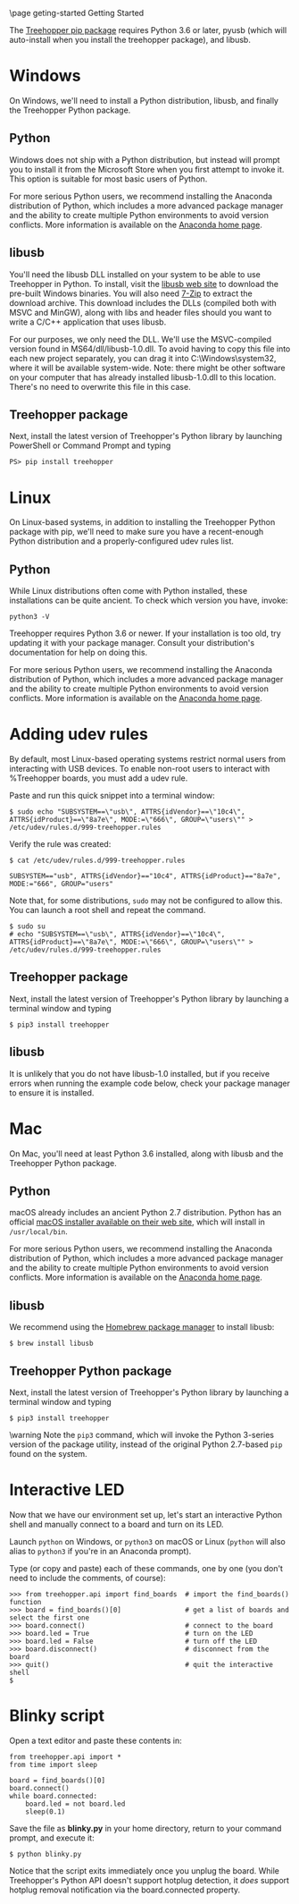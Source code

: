 \page geting-started Getting Started

The [Treehopper pip package](https://pypi.org/project/treehopper/) requires Python 3.6 or later, pyusb (which will auto-install when you install the treehopper package), and libusb.

# Windows
On Windows, we'll need to install a Python distribution, libusb, and finally the Treehopper Python package.

## Python
Windows does not ship with a Python distribution, but instead will prompt you to install it from the Microsoft Store when you first attempt to invoke it. This option is suitable for most basic users of Python.

For more serious Python users, we recommend installing the Anaconda distribution of Python, which includes a more advanced package manager and the ability to create multiple Python environments to avoid version conflicts. More information is available on the [Anaconda home page](https://www.anaconda.com/).

## libusb
You'll need the libusb DLL installed on your system to be able to use Treehopper in Python. To install, visit the [libusb web site](https://libusb.info/) to download the pre-built Windows binaries. You will also need [7-Zip](https://www.7-zip.org/download.html) to extract the download archive. This download includes the DLLs (compiled both with MSVC and MinGW), along with libs and header files should you want to write a C/C++ application that uses libusb. 

For our purposes, we only need the DLL. We'll use the MSVC-compiled version found in MS64/dll/libusb-1.0.dll. To avoid having to copy this file into each new project separately, you can drag it into C:\Windows\system32, where it will be available system-wide. Note: there might be other software on your computer that has already installed libusb-1.0.dll to this location. There's no need to overwrite this file in this case.

## Treehopper package
Next, install the latest version of Treehopper's Python library by launching PowerShell or Command Prompt and typing
```
PS> pip install treehopper
```

# Linux
On Linux-based systems, in addition to installing the Treehopper Python package with pip, we'll need to make sure you have a recent-enough Python distribution and a properly-configured udev rules list.

## Python
While Linux distributions often come with Python installed, these installations can be quite ancient. To check which version you have, invoke:
```
python3 -V
```

Treehopper requires Python 3.6 or newer. If your installation is too old, try updating it with your package manager. Consult your distribution's documentation for help on doing this.

For more serious Python users, we recommend installing the Anaconda distribution of Python, which includes a more advanced package manager and the ability to create multiple Python environments to avoid version conflicts. More information is available on the [Anaconda home page](https://www.anaconda.com/).

# Adding udev rules
By default, most Linux-based operating systems restrict normal users from interacting with USB devices. To enable non-root users to interact with %Treehopper boards, you must add a udev rule.

Paste and run this quick snippet into a terminal window:
```
$ sudo echo "SUBSYSTEM==\"usb\", ATTRS{idVendor}==\"10c4\", ATTRS{idProduct}==\"8a7e\", MODE:=\"666\", GROUP=\"users\"" > /etc/udev/rules.d/999-treehopper.rules
```
Verify the rule was created:
```
$ cat /etc/udev/rules.d/999-treehopper.rules 

SUBSYSTEM=="usb", ATTRS{idVendor}=="10c4", ATTRS{idProduct}=="8a7e", MODE:="666", GROUP="users"
```

Note that, for some distributions, `sudo` may not be configured to allow this. You can launch a root shell and repeat the command.
```
$ sudo su
# echo "SUBSYSTEM==\"usb\", ATTRS{idVendor}==\"10c4\", ATTRS{idProduct}==\"8a7e\", MODE:=\"666\", GROUP=\"users\"" > /etc/udev/rules.d/999-treehopper.rules
```

## Treehopper package
Next, install the latest version of Treehopper's Python library by launching a terminal window and typing
```
$ pip3 install treehopper
```

## libusb
It is unlikely that you do not have libusb-1.0 installed, but if you receive errors when running the example code below, check your package manager to ensure it is installed.

# Mac
On Mac, you'll need at least Python 3.6 installed, along with libusb and the Treehopper Python package.

## Python
macOS already includes an ancient Python 2.7 distribution. Python has an official [macOS installer available on their web site](https://www.python.org/downloads/mac-osx/), which will install in `/usr/local/bin`.

For more serious Python users, we recommend installing the Anaconda distribution of Python, which includes a more advanced package manager and the ability to create multiple Python environments to avoid version conflicts. More information is available on the [Anaconda home page](https://www.anaconda.com/).

## libusb
We recommend using the [Homebrew package manager](https://brew.sh/) to install libusb:

```
$ brew install libusb
```

## Treehopper Python package
Next, install the latest version of Treehopper's Python library by launching a terminal window and typing
```
$ pip3 install treehopper
```
\warning Note the `pip3` command, which will invoke the Python 3-series version of the package utility, instead of the original Python 2.7-based `pip` found on the system.


# Interactive LED
Now that we have our environment set up, let's start an interactive Python shell and manually connect to a board and turn on its LED.

Launch `python` on Windows, or `python3` on macOS or Linux (`python` will also alias to `python3` if you're in an Anaconda prompt).

Type (or copy and paste) each of these commands, one by one (you don't need to include the comments, of course):

```
>>> from treehopper.api import find_boards  # import the find_boards() function
>>> board = find_boards()[0]                # get a list of boards and select the first one
>>> board.connect()                         # connect to the board
>>> board.led = True                        # turn on the LED
>>> board.led = False                       # turn off the LED
>>> board.disconnect()                      # disconnect from the board
>>> quit()                                  # quit the interactive shell
$
```

# Blinky script
Open a text editor and paste these contents in:
```
from treehopper.api import *
from time import sleep

board = find_boards()[0]
board.connect()
while board.connected:
    board.led = not board.led
    sleep(0.1)
```

Save the file as **blinky.py** in your home directory, return to your command prompt, and execute it:

```
$ python blinky.py
```

Notice that the script exits immediately once you unplug the board. While Treehopper's Python API doesn't support hotplug detection, it *does* support hotplug removal notification via the board.connected property.
